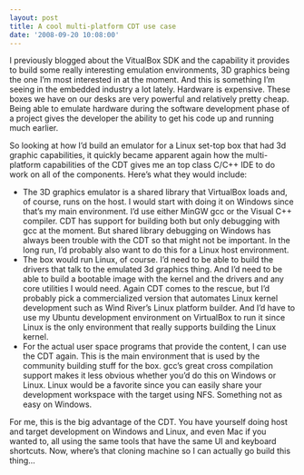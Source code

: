```yaml
---
layout: post
title: A cool multi-platform CDT use case
date: '2008-09-20 10:08:00'
---
```



I previously blogged about the VitualBox SDK and the capability it provides to build some really interesting emulation environments, 3D graphics being the one I’m most interested in at the moment. And this is something I’m seeing in the embedded industry a lot lately. Hardware is expensive. These boxes we have on our desks are very powerful and relatively pretty cheap. Being able to emulate hardware during the software development phase of a project gives the developer the ability to get his code up and running much earlier.

So looking at how I’d build an emulator for a Linux set-top box that had 3d graphic capabilities, it quickly became apparent again how the multi-platform capabilities of the CDT gives me an top class C/C++ IDE to do work on all of the components. Here’s what they would include:

- The 3D graphics emulator is a shared library that VirtualBox loads and, of course, runs on the host. I would start with doing it on Windows since that’s my main environment. I’d use either MinGW gcc or the Visual C++ compiler. CDT has support for building both but only debugging with gcc at the moment. But shared library debugging on Windows has always been trouble with the CDT so that might not be important. In the long run, I’d probably also want to do this for a Linux host environment.
- The box would run Linux, of course. I’d need to be able to build the drivers that talk to the emulated 3d graphics thing. And I’d need to be able to build a bootable image with the kernel and the drivers and any core utilities I would need. Again CDT comes to the rescue, but I’d probably pick a commercialized version that automates Linux kernel development such as Wind River’s Linux platform builder. And I’d have to use my Ubuntu development environment on VirtualBox to run it since Linux is the only environment that really supports building the Linux kernel.
- For the actual user space programs that provide the content, I can use the CDT again. This is the main environment that is used by the community building stuff for the box. gcc’s great cross compilation support makes it less obvious whether you’d do this on Windows or Linux. Linux would be a favorite since you can easily share your development workspace with the target using NFS. Something not as easy on Windows.

For me, this is the big advantage of the CDT. You have yourself doing host and target development on Windows and Linux, and even Mac if you wanted to, all using the same tools that have the same UI and keyboard shortcuts. Now, where’s that cloning machine so I can actually go build this thing…



